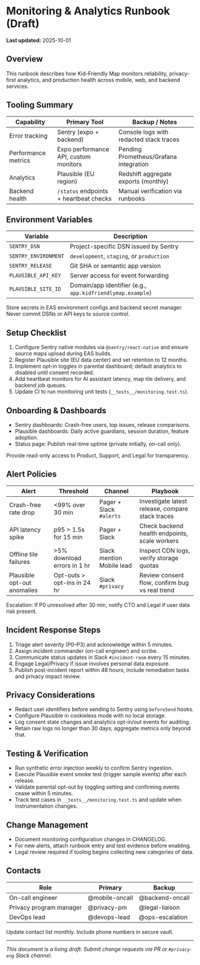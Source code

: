 # Monitoring & Analytics Runbook (Draft)

**Last updated:** 2025-10-01

## Overview

This runbook describes how Kid-Friendly Map monitors reliability, privacy-first analytics, and production health across mobile, web, and backend services.

## Tooling Summary

| Capability | Primary Tool | Backup / Notes |
|------------|--------------|----------------|
| Error tracking | Sentry (expo + backend) | Console logs with redacted stack traces |
| Performance metrics | Expo performance API, custom monitors | Pending Prometheus/Grafana integration |
| Analytics | Plausible (EU region) | Redshift aggregate exports (monthly) |
| Backend health | `/status` endpoints + heartbeat checks | Manual verification via runbooks |

## Environment Variables

| Variable | Description |
|----------|-------------|
| `SENTRY_DSN` | Project-specific DSN issued by Sentry |
| `SENTRY_ENVIRONMENT` | `development`, `staging`, or `production` |
| `SENTRY_RELEASE` | Git SHA or semantic app version |
| `PLAUSIBLE_API_KEY` | Server access for event forwarding |
| `PLAUSIBLE_SITE_ID` | Domain/app identifier (e.g., `app.kidfriendlymap.example`) |

Store secrets in EAS environment configs and backend secret manager. Never commit DSNs or API keys to source control.

## Setup Checklist

1. Configure Sentry native modules via `@sentry/react-native` and ensure source maps upload during EAS builds.
2. Register Plausible site (EU data center) and set retention to 12 months.
3. Implement opt-in toggles in parental dashboard; default analytics to disabled until consent recorded.
4. Add heartbeat monitors for AI assistant latency, map tile delivery, and backend job queues.
5. Update CI to run monitoring unit tests (`__tests__/monitoring.test.ts`).

## Onboarding & Dashboards

- Sentry dashboards: Crash-free users, top issues, release comparisons.
- Plausible dashboards: Daily active guardians, session duration, feature adoption.
- Status page: Publish real-time uptime (private initially, on-call only).

Provide read-only access to Product, Support, and Legal for transparency.

## Alert Policies

| Alert | Threshold | Channel | Playbook |
|-------|-----------|---------|----------|
| Crash-free rate drop | <99% over 30 min | Pager + Slack `#alerts` | Investigate latest release, compare stack traces |
| API latency spike | p95 > 1.5s for 15 min | Pager + Slack | Check backend health endpoints, scale workers |
| Offline tile failures | >5% download errors in 1 hr | Slack mention Mobile lead | Inspect CDN logs, verify storage quotas |
| Plausible opt-out anomalies | Opt-outs > opt-ins in 24 hr | Slack `#privacy` | Review consent flow, confirm bug vs real trend |

Escalation: If P0 unresolved after 30 min, notify CTO and Legal if user data risk present.

## Incident Response Steps

1. Triage alert severity (P0–P3) and acknowledge within 5 minutes.
2. Assign incident commander (on-call engineer) and scribe.
3. Communicate status updates in Slack `#incident-room` every 15 minutes.
4. Engage Legal/Privacy if issue involves personal data exposure.
5. Publish post-incident report within 48 hours; include remediation tasks and privacy impact review.

## Privacy Considerations

- Redact user identifiers before sending to Sentry using `beforeSend` hooks.
- Configure Plausible in cookieless mode with no local storage.
- Log consent state changes and analytics opt-in/out events for auditing.
- Retain raw logs no longer than 30 days; aggregate metrics only beyond that.

## Testing & Verification

- Run synthetic error injection weekly to confirm Sentry ingestion.
- Execute Plausible event smoke test (trigger sample events) after each release.
- Validate parental opt-out by toggling setting and confirming events cease within 5 minutes.
- Track test cases in `__tests__/monitoring.test.ts` and update when instrumentation changes.

## Change Management

- Document monitoring configuration changes in CHANGELOG.
- For new alerts, attach runbook entry and test evidence before enabling.
- Legal review required if tooling begins collecting new categories of data.

## Contacts

| Role | Primary | Backup |
|------|---------|--------|
| On-call engineer | @mobile-oncall | @backend-oncall |
| Privacy program manager | @privacy-pm | @legal-liaison |
| DevOps lead | @devops-lead | @ops-escalation |

Update contact list monthly. Include phone numbers in secure vault.

---

_This document is a living draft. Submit change requests via PR or `#privacy-eng` Slack channel._
